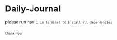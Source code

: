 # Daily-Journal
<p>please run <code>npm i<code> in terminal to install all dependencies<p>
thank you
